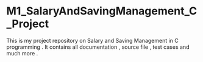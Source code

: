 # M1_SalaryAndSavingManagement_C_Project
This is my project repository on Salary and Saving Management in C programming . It contains all documentation , source file , test cases and much more .
